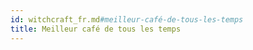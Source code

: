 ```yaml
---
id: witchcraft_fr.md#meilleur-café-de-tous-les-temps
title: Meilleur café de tous les temps
---
```


